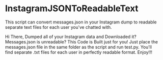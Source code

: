 # InstagramJSONToReadableText
This script can convert messages.json in your Instagram dump to readable separate text files for each user you've chatted with.

Hi There,
  Dumped all of your Instagram data and Downloaded it? Messages.json is unreadable? This Code is Built just for you!
  Just place the messages.json file in the same folder as the script and run test.py. You'll find separate .txt files for each user in perfectly readable format.
                  Enjoy!!!

